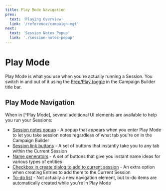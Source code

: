 ```yaml
---
title: Play Mode Navigation
prev: 
  text: 'Playing Overview'
  link: '/reference/campaign-mgt'
next: 
  text: 'Session Notes Popup'
  link: './session-notes-popup'
---
```


# Play Mode 
Play Mode is what you use when you're actually running a Session.  You switch in and out of it using the [Prep/Play toggle](/reference/navigation/prep-play) in the Campaign Builder title bar.

## Play Mode Navigation
When in [^Play Mode], several additional UI elements are available to help you run your Sessions:

* [Session notes popup](./session-notes-popup) - A popup that appears when you enter Play Mode to let you take session notes regardless of what tab you're on in the Campaign Builder
* [Session link buttons](./session-links) - A set of buttons that instantly take you to any tab within the Current Session
* [Name generators](./name-generation) - A set of buttons that give you instant name ideas for various types of entities
* [Checkbox in create dialog to add to current session](/reference/world-building/create-entry#options) - An extra option when creating Entries to add them to the Current Session
* [To-do list](/reference/campaign-mgt/content/campaign/todos#automatic-to-dos) - Not actually a new navigation element, but to-do items are automatically created while you're in Play Mode
